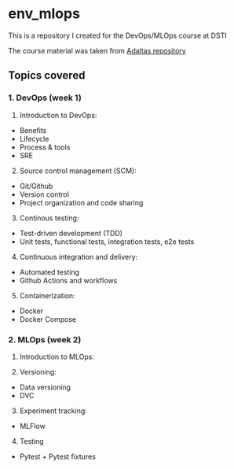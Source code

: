 # env_mlops

This is a repository I created for the DevOps/MLOps course at DSTI

The course material was taken from [Adaltas repository](https://github.com/adaltas/dsti-mlops-2022-spring)

## Topics covered


### 1. DevOps (week 1)

1. Introduction to DevOps: 
* Benefits
* Lifecycle
* Process & tools
* SRE

2. Source control management (SCM):
* Git/Github
* Version control
* Project organization and code sharing

3. Continous testing: 
* Test-driven development (TDD)
* Unit tests, functional tests, integration tests, e2e tests

4. Continuous integration and delivery: 
* Automated testing
* Github Actions and workflows

5. Containerization: 
* Docker
* Docker Compose


### 2. MLOps (week 2)

1. Introduction to MLOps:

2. Versioning:
* Data versioning
* DVC

3. Experiment tracking: 
* MLFlow

4. Testing
* Pytest + Pytest fixtures
